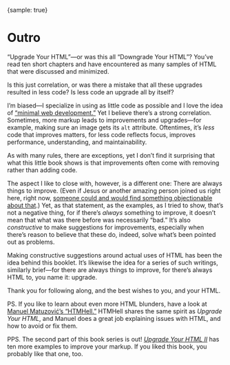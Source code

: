 {sample: true}
# Outro

“Upgrade Your HTML”—or was this all “Downgrade Your HTML”? You’ve read ten short chapters and have encountered as many samples of HTML that were discussed and minimized.

Is this just correlation, or was there a mistake that all these upgrades resulted in less code? Is less code an upgrade all by itself?

I’m biased—I specialize in using as little code as possible and I love the idea of [“minimal web development.”](https://meiert.com/en/blog/minimal-web-development/) Yet I believe there’s a strong correlation. Sometimes, more markup leads to improvements and upgrades—for example, making sure an image gets its `alt` attribute. Oftentimes, it’s _less_ code that improves matters, for less code reflects focus, improves performance, understanding, and maintainability.

As with many rules, there are exceptions, yet I don’t find it surprising that what this little book shows is that improvements often come with removing rather than adding code.

The aspect I like to close with, however, is a different one: There are always things to improve. (Even if Jesus or another amazing person joined us right here, right now, [someone could and would find something objectionable about that](https://meiert.com/en/blog/destroying-is-not-arguing/).) Yet, as that statement, as the examples, as I tried to show, that’s not a negative thing, for if there’s _always_ something to improve, it doesn’t mean that what was there before was necessarily “bad.” It’s also _constructive_ to make suggestions for improvements, especially when there’s reason to believe that these do, indeed, solve what’s been pointed out as problems.

Making constructive suggestions around actual uses of HTML has been the idea behind this booklet. It’s likewise the idea for a series of such writings, similarly brief—for there are always things to improve, for there’s always HTML to, you name it: upgrade.

Thank you for following along, and the best wishes to you, and your HTML.

PS.
If you like to learn about even more HTML blunders, have a look at [Manuel Matuzović’s “HTMHell.”](https://www.htmhell.dev/) HTMHell shares the same spirit as _Upgrade Your HTML_, and Manuel does a great job explaining issues with HTML, and how to avoid or fix them.

PPS.
The second part of this book series is out! [_Upgrade Your HTML II_](https://leanpub.com/upgrade-your-html-2) has ten more examples to improve your markup. If you liked this book, you probably like that one, too.